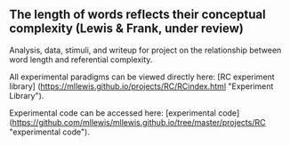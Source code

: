 The length of words reflects their conceptual complexity (Lewis & Frank, under review)
-----

Analysis, data, stimuli, and writeup for project on the relationship between word length and referential complexity. 

All experimental paradigms can be viewed directly here: [RC experiment library] (https://mllewis.github.io/projects/RC/RCindex.html "Experiment Library"). 

Experimental code can be accessed here: [experimental code] (https://github.com/mllewis/mllewis.github.io/tree/master/projects/RC "experimental code").